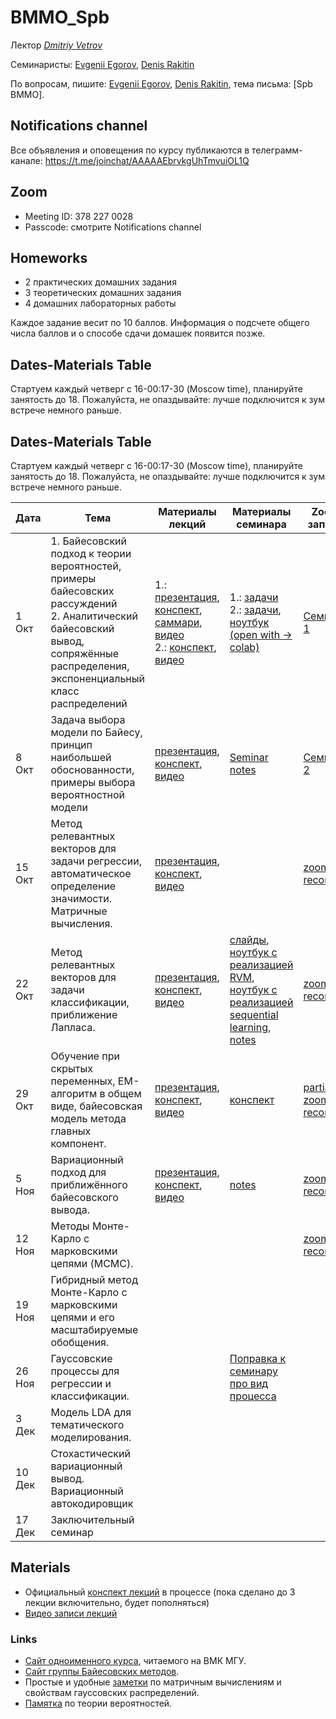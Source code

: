 # BMMO_Spb
Лектор _[Dmitriy Vetrov](https://www.hse.ru/staff/dvetrov)_

Семинаристы: [Evgenii Egorov](https://scholar.google.ru/citations?user=LwVVunEAAAAJ), [Denis Rakitin](https://www.hse.ru/org/persons/190910999)

По вопросам, пишите: [Evgenii Egorov](mailto:egorov.evgenyy@ya.ru), [Denis Rakitin](mailto:rakitindenis32@gmail.com), тема письма: [Spb BMMO].

## Notifications channel
Все объявления и оповещения по курсу публикаются в телеграмм-канале: https://t.me/joinchat/AAAAAEbrvkgUhTmvuiOL1Q

## Zoom
- Meeting ID: 378 227 0028 
- Passcode: смотрите Notifications channel

## Homeworks
- 2 практических домашних задания
- 3 теоретических домашних задания
- 4 домашних лабораторных работы

Каждое задание весит по 10 баллов.
Информация о подсчете общего числа баллов и о способе сдачи домашек появится позже.

## Dates-Materials Table
Стартуем каждый четверг с 16-00:17-30 (Moscow time), планируйте занятость до 18. Пожалуйста, не опаздывайте: лучше подключится к зум встрече немного раньше.

## Dates-Materials Table
Стартуем каждый четверг с 16-00:17-30 (Moscow time), планируйте занятость до 18. Пожалуйста, не опаздывайте: лучше подключится к зум встрече немного раньше.

| Дата  | Тема                                                                                                                                                                           | Материалы лекций | Материалы семинара | Zoom запись |
|-------|--------------------------------------------------------------------------------------------------------------------------------------------------------------------------------|------------------|--------------------|--------------------------|
| 1 Окт | 1. Байесовский подход к теории вероятностей, примеры байесовских рассуждений <br> 2. Аналитический байесовский вывод, сопряжённые распределения, экспоненциальный класс распределений | 1.: [презентация](https://bayesgroup.github.io/bmml/2016/Lectures/lecture01_presentation.pdf), [конспект](https://drive.google.com/open?id=13Q58mRGh5uN8xyhMiTfoOXOYvxUKbvRY), [саммари](https://bayesgroup.github.io/bmml/2016/Lectures/lecture01_summary.pdf), [видео](https://youtu.be/Ejsr3S79gcQ?list=PLEqoHzpnmTfCiJpMPccTWXD9DB4ERQkyw) <br> 2.:  [конспект](https://drive.google.com/file/d/1g9cNLw85MchawKbSV7F0nUXyEi9m36sR/view?usp=sharing), [видео](https://youtu.be/xaPIlAAyFvY?list=PLEqoHzpnmTfCiJpMPccTWXD9DB4ERQkyw)                | 1.: [задачи](https://bayesgroup.github.io/bmml/2016/Seminars/BMML_sem1_2016.pdf) <br> 2.: [задачи](http://bayesgroup.github.io/bmml/2016/Seminars/BMML_sem2_2016.pdf), [ноутбук (open with -> colab)](https://drive.google.com/file/d/13Pgt239Z2NxIyxeoqlRfRgEp_21CX8lO/view)                  |                  [Семинар 1](https://youtu.be/bv9j5ocGVrU)        |
| 8 Окт |  Задача выбора модели по Байесу, принцип наибольшей обоснованности, примеры выбора вероятностной модели                                                                       |   [презентация](http://www.machinelearning.ru/wiki/images/b/bd/BMMO11_5.pdf), [конспект](https://drive.google.com/file/d/1l8fhZQ5V60wZaL9n_YlKNESW1y01PtX2/view?usp=sharing), [видео](https://youtu.be/QuDDPviPEb4?list=PLEqoHzpnmTfCiJpMPccTWXD9DB4ERQkyw)         |[Seminar notes](https://drive.google.com/file/d/18M0hT1Vzjyh4l4_ldc961cU1xauH7sNF/view?usp=sharing)                  |  [Семинар 2](https://youtu.be/R8oLVPY0iPU)                        | 
| 15 Окт | Метод релевантных векторов для задачи регрессии, автоматическое определение значимости. Матричные вычисления.                                                                  |  [презентация](https://bayesgroup.github.io/bmml/2016/Lectures/lecture04_presentation.pdf), [конспект](https://drive.google.com/file/d/1wr6qJCZPZ5W2s4jdJRpoFO_E2J3oPPP1/view?usp=sharing), [видео](https://youtu.be/Q65APl9MFTs?list=PLEqoHzpnmTfCiJpMPccTWXD9DB4ERQkyw)                |                    |       [zoom record](https://youtu.be/5sSyxJ-zytA)      | 
| 22 Окт | Метод релевантных векторов для задачи классификации, приближение Лапласа.                                                                                                      | [презентация](http://www.machinelearning.ru/wiki/images/6/6c/BMMO11_8.pdf), [конспект](https://drive.google.com/file/d/1cDEShfLPKXSc-OPUXm4nCYZLPvzaBVHg/view?usp=sharing), [видео](https://youtu.be/AiLg8WuiEUc?list=PLEqoHzpnmTfCiJpMPccTWXD9DB4ERQkyw)                 |                    [слайды](https://drive.google.com/file/d/1ezz6LXef6pFdbljSvvZIlnmYqietQg-s/view?usp=sharing), [ноутбук с реализацией RVM](https://drive.google.com/file/d/1uo801rSmM61QqoR99hFVgltB5T9GDyn9/view?usp=sharing), [ноутбук с реализацией sequential learning](https://drive.google.com/file/d/19siYDyImkCc2-XF8xWrldwCPFjmrF1jl/view?usp=sharing), [notes](https://drive.google.com/file/d/1QV46BKJiD3il3RvrrMYb6dnkplHmwn9r/view?usp=sharing)           | [zoom record](https://youtu.be/0wK18WQornM)|
| 29 Окт | Обучение при скрытых переменных, ЕМ-алгоритм в общем виде, байесовская модель метода главных компонент.                                                                        | [презентация](http://www.machinelearning.ru/wiki/images/7/73/BMMO11_11.pdf), [конспект](https://www.dropbox.com/s/8hoaz38ztri2b7x/em-sem.pdf?dl=0), [видео](https://youtu.be/YQHw7KZUWt8?list=PLEqoHzpnmTfCiJpMPccTWXD9DB4ERQkyw)             |     [конспект](https://drive.google.com/file/d/1aZhKJtD1_4eN3gn4dx7otbO5IbZO4lr3/view?usp=sharing)               |  [partial zoom record](https://youtu.be/zUnyqMCRhfc)           |
| 5 Ноя  | Вариационный подход для приближённого байесовского вывода.                                                                                                                     |  [презентация](http://www.machinelearning.ru/wiki/images/5/57/BMMO11_9.pdf), [конспект](https://drive.google.com/file/d/18UP8ic6lq1DOOJZlKfGhHr46PJAb6oMY/view?usp=sharing), [видео](https://youtu.be/JdBOFNDDhuY?list=PLEqoHzpnmTfCiJpMPccTWXD9DB4ERQkyw)                 |      [notes](https://drive.google.com/file/d/1NPnF3RjPd2XxTBz0aKclbh1wGVzez-ej/view?usp=sharing)              |    [zoom record](https://youtu.be/q-mF4zJ_XOU)         |
| 12 Ноя | Методы Монте-Карло с марковскими цепями (MCMC).                                                                                                                                |                  |                    | [zoom record](https://youtu.be/qCB1WjiQA8w)          |
| 19 Ноя | Гибридный метод Монте-Карло с марковскими цепями и его масштабируемые обобщения.                                                                                               |                  |                    |             |
| 26 Ноя | Гауссовские процессы для регрессии и классификации.                                                                                                                            |           |[Поправка к семинару про вид процесса](https://www.dropbox.com/s/ss82fjpqrv439dt/gp.pdf?dl=0)                     |             |
| 3 Дек  | Модель LDA для тематического моделирования.                                                                                                                                    |                  |                    |             |
| 10 Дек | Стохастический вариационный вывод. Вариационный автокодировщик                                                                                                                 |                  |                    |             |
| 17 Дек | Заключительный семинар                                                                                                                                                         |                  |                    |             |



## Materials  
- Официальный [конспект лекций](https://drive.google.com/file/d/1KHB2lXKg7pOXRaYzbu7tMyV5Nmz84jHZ/view?usp=sharing) в процессе (пока сделано до 3 лекции включительно, будет пополняться)
- [Видео записи лекций](https://www.youtube.com/playlist?list=PLEqoHzpnmTfCiJpMPccTWXD9DB4ERQkyw)

### Links 
- [Сайт одноименного курса](http://www.machinelearning.ru/wiki/index.php?title=Bmmo), читаемого на ВМК МГУ. 
- [Сайт группы Байесовских методов](http://bayesgroup.ru/).
- Простые и удобные [заметки](http://cs.nyu.edu/~roweis/notes.html) по матричным вычислениям и свойствам гауссовских распределений. 
- [Памятка](http://statistics.zone/) по теории вероятностей.
